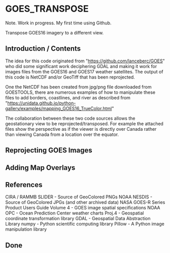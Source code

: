 # GOES_TRANSPOSE

Note. Work in progress. My first time using Github.

Transpose GOES16 imagery to a different view.

## Introduction / Contents
The idea for this code originated from "https://github.com/lanceberc/GOES" who did some significant work deciphering GDAL and making it work for images files from the GOES16 and GOES17 weather satellites. The output of this code is NetCDF and/or GeoTiff that has been reprojected.

One the NetCDF has been created from jpg/png file downloaded from GOESTOOLS, there are numerous examples of how to manipulate these files to add borders, coastlines, and river as described from "https://unidata.github.io/python-gallery/examples/mapping_GOES16_TrueColor.html"

The collaboration between these two code sources allows the geostationary view to be reprojected/transposed. For example the attached files show the perspective as if the viewer is directly over Canada rather than viewing Canada from a location over the equator.



## Reprojecting GOES Images

## Adding Map Overlays

## References
CIRA / RAMMB SLIDER - Source of GeoColored PNGs
NOAA NESDIS - Source of GeoColored JPGs (and other archived data)
NASA GOES-R Series Product Users Guide Volume 4 - GOES image spatial specifications
NOAA OPC - Ocean Prediction Center weather charts
Proj.4 - Geospatial coordinate transformation library
GDAL - Geospatial Data Abstraction Library
numpy - Python scientific computing library
Pillow - A Python image manipulation library

## Done
